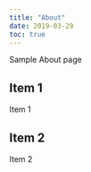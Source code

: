 ```yaml
---
title: "About"
date: 2019-03-29
toc: true
---
```


Sample About page

<!--more-->

## Item 1

Item 1

## Item 2

Item 2
